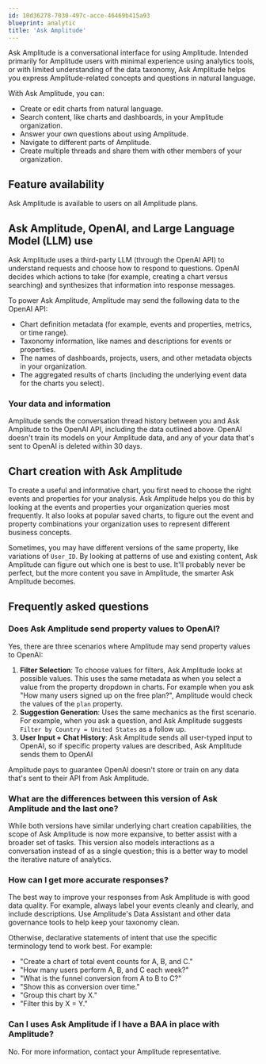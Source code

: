 ```yaml
---
id: 10d36278-7030-497c-acce-46469b415a93
blueprint: analytic
title: 'Ask Amplitude'
---
```

Ask Amplitude is a conversational interface for using Amplitude. Intended primarily for Amplitude users with minimal experience using analytics tools, or with limited understanding of the data taxonomy, Ask Amplitude helps you express Amplitude-related concepts and questions in natural language.

With Ask Amplitude, you can:
- Create or edit charts from natural language.
- Search content, like charts and dashboards, in your Amplitude organization.
- Answer your own questions about using Amplitude.
- Navigate to different parts of Amplitude.
- Create multiple threads and share them with other members of your organization.

## Feature availability

Ask Amplitude is available to users on all Amplitude plans.

## Ask Amplitude, OpenAI, and Large Language Model (LLM) use

Ask Amplitude uses a third-party LLM (through the OpenAI API) to understand requests and choose how to respond to questions. OpenAI decides which actions to take (for example, creating a chart versus searching) and synthesizes that information into response messages.

To power Ask Amplitude, Amplitude may send the following data to the OpenAI API:
- Chart definition metadata (for example, events and properties, metrics, or time range).
- Taxonomy information, like names and descriptions for events or properties.
- The names of dashboards, projects, users, and other metadata objects in your organization.
- The aggregated results of charts (including the underlying event data for the charts you select).

### Your data and information

Amplitude sends the conversation thread history between you and Ask Amplitude to the OpenAI API, including the data outlined above. OpenAI doesn't train its models on your Amplitude data, and any of your data that's sent to OpenAI is deleted within 30 days. 

## Chart creation with Ask Amplitude

To create a useful and informative chart, you first need to choose the right events and properties for your analysis. Ask Amplitude helps you do this by looking at the events and properties your organization queries most frequently. It also looks at popular saved charts, to figure out the event and property combinations your organization uses to represent different business concepts.

Sometimes, you may have different versions of the same property, like variations of `User_ID`. By looking at patterns of use and existing content, Ask Amplitude can figure out which one is best to use. It'll probably never be perfect, but the more content you save in Amplitude, the smarter Ask Amplitude becomes.

## Frequently asked questions

### Does Ask Amplitude send property values to OpenAI?

Yes, there are three scenarios where Amplitude may send property values to OpenAI:

1. **Filter Selection**: To choose values for filters, Ask Amplitude looks at possible values. This uses the same metadata as when you select a value from the property dropdown in charts. For example when you ask "How many users signed up on the free plan?", Amplitude would check the values of the `plan` property.
2. **Suggestion Generation**:  Uses the same mechanics as the first scenario. For example, when you ask a question, and Ask Amplitude suggests `Filter by Country = United States` as a follow up.
3. **User Input + Chat History**: Ask Amplitude sends all user-typed input  to OpenAI, so if specific property values are described, Ask Amplitude sends them to OpenAI

Amplitude pays to guarantee OpenAI doesn't store or train on any data that's sent to their API from Ask Amplitude.

### What are the differences between this version of Ask Amplitude and the last one?

While both versions have similar underlying chart creation capabilities, the scope of Ask Amplitude is now more expansive, to better assist with a broader set of tasks. This version also models interactions as a conversation instead of as a single question; this is a better way to model the iterative nature of analytics.

### How can I get more accurate responses?

The best way to improve your responses from Ask Amplitude is with good data quality. For example, always label your events cleanly and clearly, and include descriptions. Use Amplitude's Data Assistant and other data governance tools to help keep your taxonomy clean.

Otherwise, declarative statements of intent that use the specific terminology tend to work best. For example:
- "Create a chart of total event counts for A, B, and C."
- "How many users perform A, B, and C each week?"
- "What is the funnel conversion from A to B to C?"
- "Show this as conversion over time."
- "Group this chart by X."
- "Filter this by X = Y."

### Can I uses Ask Amplitude if I have a BAA in place with Amplitude?

No. For more information, contact your Amplitude representative.